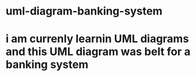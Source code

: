 # uml-diagram-banking-system
# i am currenly learnin UML diagrams and this UML diagram was belt for a banking system
